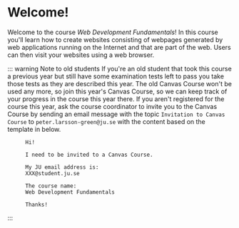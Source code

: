<SetTitle title="Web Development Fundamentals 2021" />

# Welcome!
Welcome to the course *Web Development Fundamentals*! In this course you'll learn how to create websites consisting of webpages generated by web applications running on the Internet and that are part of the web. Users can then visit your websites using a web browser.

::: warning Note to old students
If you're an old student that took this course a previous year but still have some examination tests left to pass you take those tests as they are described this year. The old Canvas Course won't be used any more, so join this year's Canvas Course, so we can keep track of your progress in the course this year there. If you aren't registered for the course this year, ask the course coordinator to invite you to the Canvas Course by sending an email message with the topic `Invitation to Canvas Course` to `peter.larsson-green@ju.se` with the content based on the template in <FigureNumber /> below.

<Figure caption="Template for email message to be invited to a Canvas Course. Replace XXX with your own value.">

```
Hi!

I need to be invited to a Canvas Course.

My JU email address is:
XXX@student.ju.se

The course name:
Web Development Fundamentals

Thanks!
```

</Figure>

:::